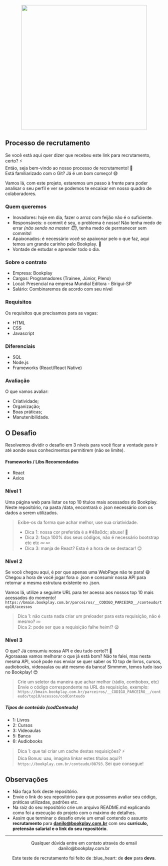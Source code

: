
<p align="center">
    <img src="https://bookplay.com.br/images/bookplay-logo-blue.svg" width="400px"/>
</p>


## Processo de recrutamento
Se você está aqui quer dizer que recebeu este link para recrutamento, certo? :zap: <br>
Então, seja bem-vindo ao nosso processo de recrutamento! :blue_heart: <br>
Está familiarizado com o Git? Já é um bom começo! :smile: <br>

Vamos lá, com este projeto, estaremos um passo à frente para poder analisar o seu perfil e ver se podemos te encaixar em nosso quadro de colaboradores.

### Quem queremos
* Inovadores: hoje em dia,  fazer o arroz com feijão não é o suficiente.
* Responsáveis: o commit é seu, o problema é nosso! Não tenha medo de errar _(não sendo na master :innocent:)_, tenha medo de permanecer sem commits! 
* Apaixonados: é necessário você se apaixonar pelo o que faz, aqui temos um grande carinho pelo Bookplay. :blue_heart:
* Vontade de estudar e aprender todo o dia.

### Sobre o contrato
* Empresa: Bookplay
* Cargos: Programadores (Trainee, Júnior, Pleno)
* Local: Presencial na empresa Mundial Editora - Birigui-SP
* Salário: Combinaremos de acordo com seu nível

### Requisitos
Os requisitos que precisamos para as vagas:
* HTML
* CSS
* Javascript

### Diferenciais
* SQL
* Node.js
* Frameworks (React/React Native)

### Avaliação
O que vamos avaliar:
* Criatividade;
* Organização;
* Boas práticas;
* Manutenibilidade.

## O Desafio
Resolvemos dividir o desafio em 3 níveis para você ficar a vontade para ir até aonde seus conhecimentos permitirem (não se limite).

#### Frameworks / Libs Recomendados
* React
* Axios

### Nível 1
Uma página web para listar os top 10 títulos mais acessados do Bookplay. <br>
Neste repositório, na pasta /data, encontrará o .json necessário com os dados a serem utilizados. <br>
> Exibe-os da forma que achar melhor, use sua criatividade.
> - Dica 1: nossa cor preferida é a #48a0dc; abuse! :blue_heart: <br>
> - Dica 2: faça 100% dos seus códigos, não é necessário bootstrap etc etc :zzz: :zzz:
> - Dica 3: manja de React? Esta é a hora de se destacar! :wink:

### Nível 2
Se você chegou aqui, é por que apenas uma WebPage não te para! :smile: <br>
Chegou a hora de você jogar fora o .json e consumir nossa API para retornar a mesma estrutura existente no .json.

Vamos lá, utilize a seguinte URL para ter acesso aos nossos top 10 mais acessados do momento! <br>
`https://bmain.bookplay.com.br/parceiros/__CODIGO_PARCEIRO__/conteudo/top10/acessos`

> Dica 1: não custa nada criar um preloader para esta requisição, não é mesmo? :zzz: <br>
> Dica 2: pode ser que a requisição falhe heim!? :frowning:

### Nível 3
O que? Já consumiu nossa API e deu tudo certo?! :clap: <br>
Agoraaaaa vamos melhorar o que já está bom? Não te falei, mas nesta mesma API, você pode nos enviar se quer saber os 10 top de livros, cursos, audiobooks, videoaulas ou até mesmo da banca! Simmmm, temos tudo isso no Bookplay! :heart_eyes: 

> Crie um seletor da maneira que achar melhor (rádio, combobox, etc) <br>
> Envie o código correspondente na URL da requisição, exemplo: <br>
> `https://bmain.bookplay.com.br/parceiros/__CODIGO_PARCEIRO__/conteudo/top10/acessos/codConteudo` <br>

##### Tipos de conteúdo (codConteudo)
* 1: Livros
* 2: Cursos
* 3: Videoaulas
* 5: Banca
* 6: Audiobooks
 
 > Dica 1: que tal criar um cache destas requisições? :zap: <br>
 > Dica Bonus: uau, imagina linkar estes títulos aqui?! `https://bookplay.com.br/conteudo/08793`. Sei que consegue!

 
## Observações
* Não faça fork deste repositório.
* Envie o link do seu repositório para que possamos avaliar seu código, práticas utilizadas, padrões etc.
* Na raiz do seu repositório crie um arquivo README.md explicando como foi a execução do projeto com o máximo de detalhes.
* Assim que terminar o desafio envie um email contendo o assunto **recrutamento** para **danilo@bookplay.com.br** com seu **curriculo, pretensão salarial e o link do seu repositório**.

___

<p align="center">
Qualquer dúvida entre em contato através do email danilo@bookplay.com.br
</p>
<p align="center">
Este teste de recrutamento foi feito de :blue_heart: de <b>dev</b> para <b>devs</b>.
</p>

